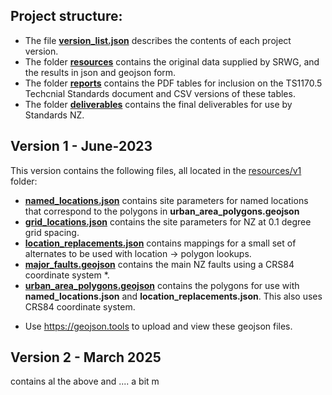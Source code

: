 ## Project structure:

 - The file **[version_list.json](https://github.com/GNS-Science/nzssdt-2023/blob/main/resources/version_list.json)**
   describes the contents of each project version.
 - The folder **[resources](https://github.com/GNS-Science/nzssdt-2023/blob/main/resources)**
   contains the original data supplied by SRWG, and the results in json and geojson form. 
 - The folder  **[reports](https://github.com/GNS-Science/nzssdt-2023/blob/main/reports)**
   contains the PDF tables for inclusion on the TS1170.5 Techcnial Standards document and CSV versions of these tables.
 - The folder  **[deliverables](https://github.com/GNS-Science/nzssdt-2023/tree/main/deliverables)**
   contains the final deliverables for use by Standards NZ.
 

## Version 1  - June-2023

This version contains the following files, all located in the [resources/v1](https://github.com/GNS-Science/nzssdt-2023/blob/main/resources/v1) folder:

 - **[named_locations.json](https://github.com/GNS-Science/nzssdt-2023/blob/main/resources/v1/named_locations.json)** contains site parameters for named locations that correspond to the polygons in **urban_area_polygons.geojson**
 - **[grid_locations.json](https://github.com/GNS-Science/nzssdt-2023/blob/main/resources/v1/grid_locations.json)** contains the site parameters for NZ at 0.1 degree grid spacing.
 - **[location_replacements.json](https://github.com/GNS-Science/nzssdt-2023/blob/main/resources/v1/location_replacements.json)** contains mappings for a small set of alternates to be used with location -> polygon lookups.
 - **[major_faults.geojson](https://github.com/GNS-Science/nzssdt-2023/blob/main/resources/v1/major_faults.geojson)** contains the main NZ faults using a CRS84 coordinate system *.
 - **[urban_area_polygons.geojson](https://github.com/GNS-Science/nzssdt-2023/blob/main/resources/v1/urban_area_polygons.geojson)** contains the polygons for use with **named_locations.json** and **location_replacements.json**. This also uses CRS84 coordinate system.

 * Use https://geojson.tools to upload and view these geojson files.

## Version 2 -  March 2025

contains al the above and .... a bit m